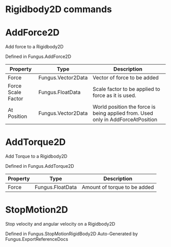 # Rigidbody2D commands

# AddForce2D
Add force to a Rigidbody2D

Defined in Fungus.AddForce2D

Property | Type | Description
 --- | --- | ---
Force | Fungus.Vector2Data | Vector of force to be added
Force Scale Factor | Fungus.FloatData | Scale factor to be applied to force as it is used.
At Position | Fungus.Vector2Data | World position the force is being applied from. Used only in AddForceAtPosition

# AddTorque2D
Add Torque to a Rigidbody2D

Defined in Fungus.AddTorque2D

Property | Type | Description
 --- | --- | ---
Force | Fungus.FloatData | Amount of torque to be added

# StopMotion2D
Stop velocity and angular velocity on a Rigidbody2D

Defined in Fungus.StopMotionRigidBody2D
Auto-Generated by Fungus.ExportReferenceDocs
